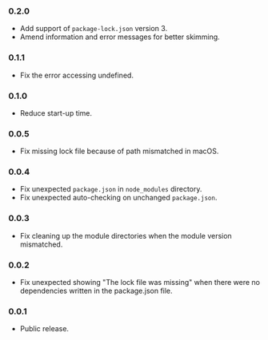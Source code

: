 ### 0.2.0
- Add support of `package-lock.json` version 3.
- Amend information and error messages for better skimming.

### 0.1.1
- Fix the error accessing undefined.

### 0.1.0
- Reduce start-up time.

### 0.0.5
- Fix missing lock file because of path mismatched in macOS.

### 0.0.4
- Fix unexpected `package.json` in `node_modules` directory.
- Fix unexpected auto-checking on unchanged `package.json`.

### 0.0.3
- Fix cleaning up the module directories when the module version mismatched.

### 0.0.2
- Fix unexpected showing "The lock file was missing" when there were no dependencies written in the package.json file.

### 0.0.1
- Public release.
